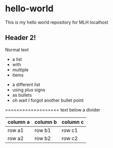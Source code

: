 # hello-world
This is my hello world repository for MLH localhost

## Header 2!
Normal text

- a list
- with
- multiple
- items

+ a different list
+ using plus signs
+ as bullets
+ oh wait I forgot another bullet point


===================
text below a divider


|column a|column b|column c|
|---|---|---|
|row a1|row b1|row c1|
|row a2|row b2|row c2|
